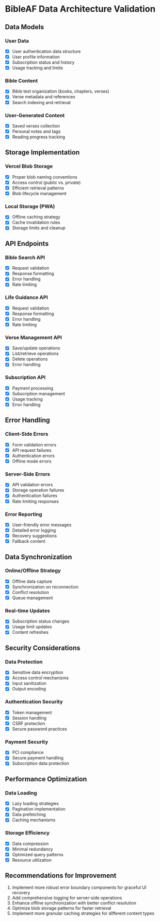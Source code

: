 # BibleAF Data Architecture Validation

## Data Models

### User Data
- [x] User authentication data structure
- [x] User profile information
- [x] Subscription status and history
- [x] Usage tracking and limits

### Bible Content
- [x] Bible text organization (books, chapters, verses)
- [x] Verse metadata and references
- [x] Search indexing and retrieval

### User-Generated Content
- [x] Saved verses collection
- [x] Personal notes and tags
- [x] Reading progress tracking

## Storage Implementation

### Vercel Blob Storage
- [x] Proper blob naming conventions
- [x] Access control (public vs. private)
- [x] Efficient retrieval patterns
- [x] Blob lifecycle management

### Local Storage (PWA)
- [x] Offline caching strategy
- [x] Cache invalidation rules
- [x] Storage limits and cleanup

## API Endpoints

### Bible Search API
- [x] Request validation
- [x] Response formatting
- [x] Error handling
- [x] Rate limiting

### Life Guidance API
- [x] Request validation
- [x] Response formatting
- [x] Error handling
- [x] Rate limiting

### Verse Management API
- [x] Save/update operations
- [x] List/retrieve operations
- [x] Delete operations
- [x] Error handling

### Subscription API
- [x] Payment processing
- [x] Subscription management
- [x] Usage tracking
- [x] Error handling

## Error Handling

### Client-Side Errors
- [x] Form validation errors
- [x] API request failures
- [x] Authentication errors
- [x] Offline mode errors

### Server-Side Errors
- [x] API validation errors
- [x] Storage operation failures
- [x] Authentication failures
- [x] Rate limiting responses

### Error Reporting
- [x] User-friendly error messages
- [x] Detailed error logging
- [x] Recovery suggestions
- [x] Fallback content

## Data Synchronization

### Online/Offline Strategy
- [x] Offline data capture
- [x] Synchronization on reconnection
- [x] Conflict resolution
- [x] Queue management

### Real-time Updates
- [x] Subscription status changes
- [x] Usage limit updates
- [x] Content refreshes

## Security Considerations

### Data Protection
- [x] Sensitive data encryption
- [x] Access control mechanisms
- [x] Input sanitization
- [x] Output encoding

### Authentication Security
- [x] Token management
- [x] Session handling
- [x] CSRF protection
- [x] Secure password practices

### Payment Security
- [x] PCI compliance
- [x] Secure payment handling
- [x] Subscription data protection

## Performance Optimization

### Data Loading
- [x] Lazy loading strategies
- [x] Pagination implementation
- [x] Data prefetching
- [x] Caching mechanisms

### Storage Efficiency
- [x] Data compression
- [x] Minimal redundancy
- [x] Optimized query patterns
- [x] Resource utilization

## Recommendations for Improvement

1. Implement more robust error boundary components for graceful UI recovery
2. Add comprehensive logging for server-side operations
3. Enhance offline synchronization with better conflict resolution
4. Optimize blob storage patterns for faster retrieval
5. Implement more granular caching strategies for different content types
